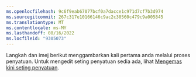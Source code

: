```yaml
---
ms.openlocfilehash: 9c6f9eab67077bcf0a7dacce1c971d7cf7b3d974
ms.sourcegitcommit: 267c317e10166146c9ac2c30560c479c9a005845
ms.translationtype: MT
ms.contentlocale: ms-MY
ms.lasthandoff: 08/16/2022
ms.locfileid: "9305073"
---
```

Langkah dan imej berikut menggambarkan kali pertama anda melalui proses penyatuan. Untuk mengedit seting penyatuan sedia ada, lihat [Mengemas kini seting penyatuan](../data-unification-update.md).
